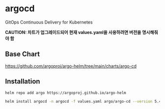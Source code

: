 # argocd
GitOps Continuous Delivery for Kubernetes

**CAUTION: 차트가 업그레이드되어 현재 values.yaml을 사용하려면 버전을 명시해줘야 함**

## Base Chart
https://github.com/argoproj/argo-helm/tree/main/charts/argo-cd

## Installation
```bash
helm repo add argo https://argoproj.github.io/argo-helm

helm install argocd -n argocd -f values.yaml argo/argo-cd --version 5.46.7
```
